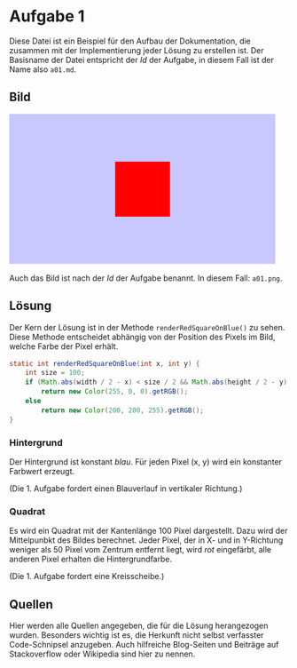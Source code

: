 # Aufgabe 1

Diese Datei ist ein Beispiel für den Aufbau der Dokumentation, die zusammen mit der Implementierung
jeder Lösung zu erstellen ist. Der Basisname der Datei entspricht der *Id* der Aufgabe, in diesem Fall
ist der Name also `a01.md`.

## Bild

![](a01.png)

Auch das Bild ist nach der *Id* der Aufgabe benannt. In diesem Fall: `a01.png`.

## Lösung

Der Kern der Lösung ist in der Methode `renderRedSquareOnBlue()` zu sehen. Diese Methode entscheidet
abhängig von der Position des Pixels im Bild, welche Farbe der Pixel erhält. 

```java
static int renderRedSquareOnBlue(int x, int y) {
    int size = 100;
    if (Math.abs(width / 2 - x) < size / 2 && Math.abs(height / 2 - y) < size / 2)
        return new Color(255, 0, 0).getRGB();
    else
        return new Color(200, 200, 255).getRGB();
}
```

### Hintergrund

Der Hintergrund ist konstant *blau*. Für jeden Pixel (x, y) wird ein konstanter Farbwert erzeugt. 

(Die 1. Aufgabe fordert einen Blauverlauf in vertikaler Richtung.)

### Quadrat

Es wird ein Quadrat mit der Kantenlänge 100 Pixel dargestellt. Dazu wird der Mittelpunbkt des Bildes
berechnet. Jeder Pixel, der in X- und in Y-Richtung weniger als 50 Pixel vom Zentrum entfernt liegt, 
wird *rot* eingefärbt, alle anderen Pixel erhalten die Hintergrundfarbe. 

(Die 1. Aufgabe fordert eine Kreisscheibe.)

## Quellen

Hier werden alle Quellen angegeben, die für die Lösung herangezogen wurden. Besonders wichtig ist es,
die Herkunft nicht selbst verfasster Code-Schnipsel anzugeben. Auch hilfreiche Blog-Seiten und 
Beiträge auf Stackoverflow oder Wikipedia sind hier zu nennen.